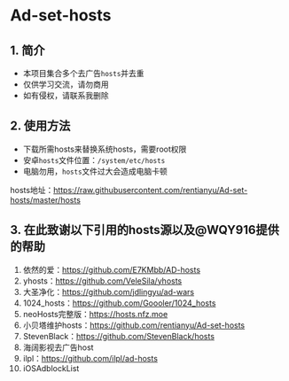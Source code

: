 # Ad-set-hosts

## 1. 简介

- 本项目集合多个去广告`hosts`并去重
- 仅供学习交流，请勿商用
- 如有侵权，请联系我删除

## 2. 使用方法

- 下载所需hosts来替换系统hosts，需要root权限
- 安卓`hosts`文件位置：`/system/etc/hosts`
- 电脑勿用，`hosts`文件过大会造成电脑卡顿

hosts地址：https://raw.githubusercontent.com/rentianyu/Ad-set-hosts/master/hosts   

## 3. 在此致谢以下引用的hosts源以及@WQY916提供的帮助

1. 依然的爱：https://github.com/E7KMbb/AD-hosts   
2. yhosts：https://github.com/VeleSila/yhosts   
3. 大圣净化：https://github.com/jdlingyu/ad-wars 
4. 1024_hosts：https://github.com/Goooler/1024_hosts   
6. neoHosts完整版：https://hosts.nfz.moe   
7. 小贝塔维护hosts：https://github.com/rentianyu/Ad-set-hosts   
8. StevenBlack：https://github.com/StevenBlack/hosts   
9. 海阔影视去广告host
10. ilpl：https://github.com/ilpl/ad-hosts
11. iOSAdblockList
